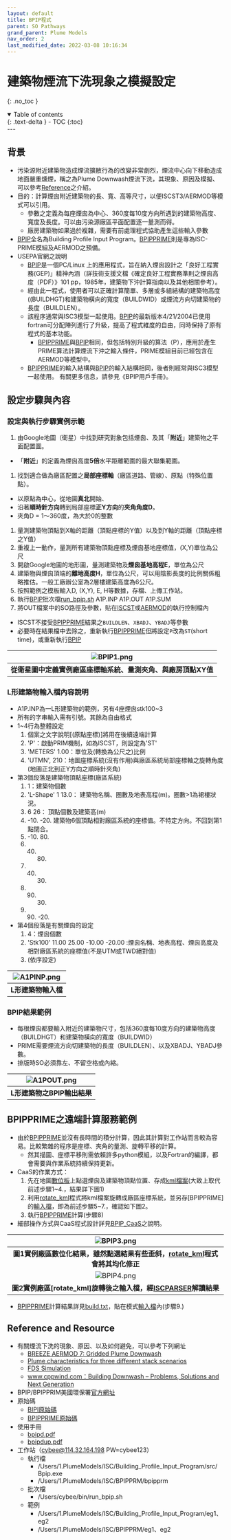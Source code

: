 ```yaml
---
layout: default
title: BPIP程式
parent: SO Pathways
grand_parent: Plume Models
nav_order: 2
last_modified_date: 2022-03-08 10:16:34
---
```

# 建築物煙流下洗現象之模擬設定
{: .no_toc }

<details open markdown="block">
  <summary>
    Table of contents
  </summary>
  {: .text-delta }
- TOC
{:toc}
</details>
---

## 背景
- 污染源附近建築物造成煙流擴散行為的改變非常劇烈，煙流中心向下移動造成地面嚴重燻煙，稱之為Plume Downwash煙流下洗，其現象、原因及模擬、可以參考[Reference](/Focus-on-Air-Quality/PlumeModels/SO_pathways/BPIP/#reference)之介紹。
- 目的：計算煙囪附近建築物的長、寬、高等尺寸，以便ISCST3/AERMOD等模式可以引用。
  - 參數之定義為每座煙囪為中心、360度每10度方向所遇到的建築物高度、寬度及長度。可以由污染源廠區平面配置逐一量測而得。
  - 廠房建築物如果過於複雜，需要有前處理程式協助產生這些輸入參數
- [BPIP]()全名為Building Profile Input Program。[BPIPPRIME]()則是專為ISC-PRIME模組及AERMOD之預備。
- USEPA官網之說明
	- [BPIP]()是一個PC/Linux 上的應用程式，旨在納入煙囪設計之「良好工程實務(GEP)」精神內涵（詳技術支援文檔《確定良好工程實務準則之煙囪高度（PDF）》101 pp，1985年，建築物下沖計算指南以及其他相關參考）。
  - 經由此一程式，使用者可以正確計算簡單、多層或多組結構的建築物高度((BUILDHGT)和建築物橫向的寬度（BUILDWID）或煙流方向切建築物的長度（BUILDLEN）。 
  - 該程序通常與ISC3模型一起使用。[BPIP]()的最新版本4/21/2004已使用fortran可分配陣列進行了升級，提高了程式維度的自由，同時保持了原有程式的基本功能。
	- [BPIPPRIME]()與[BPIP]()相同，但包括特別升級的算法（P），應用於產生PRIME算法計算煙流下沖之輸入條件，PRIME模組目前已經包含在AERMOD等模型中。
  - [BPIPPRIME]()的輸入結構與[BPIP]()的輸入結構相同，後者則經常與ISC3模型一起使用。 有關更多信息，請參見《BPIP用戶手冊》。

## 設定步驟與內容
### 設定與執行步驟實例示範
1. 由Google地圖（衛星）中找到研究對象包括煙囪、及其「**附近**」建築物之平面配置圖。
  - 「**附近**」的定義為煙囪高度**5倍**水平距離範圍的最大聯集範圍。
1. 找到適合做為廠區配置之**局部座標軸**（廠區道路、管線）、原點（特殊位置點）。
  - 以原點為中心，從地圖**真北**開始、
  - 沿著**順時針方向**轉到局部座標**正Y方向**的**夾角角度D**。
  - 夾角D = 1～360度，為大於0的整數
1. 量測建築物頂點到X軸的距離（頂點座標的Y值）以及到Y軸的距離（頂點座標之Y值）
1. 重複上一動作，量測所有建築物頂點座標及煙囪基地座標值，(X,Y)單位為公尺
1. 開啟Google地圖的地形圖，量測建築物及**煙囪基地高程E**，單位為公尺
1. 建築物與煙囪頂端的**離地高度H**，單位為公尺，可以用陰影長度的比例關係粗略推估。一般工廠辦公室為2層樓建築高度為6公尺。
1. 按照範例之模板輸入D, (X,Y), E, H等數據，存檔、上傳工作站。
1. 執行[BPIP]()批次檔[run_bpip.sh]() A1P.INP A1P.OUT A1P.SUM
1. 將OUT檔案中的SO路徑及參數，貼在[ISCST]()或[AERMOD]()的執行控制檔內
  - ISCST不接受[BPIPPRIME]()結果之`BUILDLEN`、`XBADJ`、`YBADJ`等參數
  - 必要時在結果檔中去除之，重新執行[BPIPPRIME]()但將設定`P`改為`ST`(short time)，或重新執行[BPIP]()

| ![BPIP1.png](https://raw.githubusercontent.com/sinotec2/Focus-on-Air-Quality/main/assets/images/BPIP1.png)|
|:--:|
| <b>從衛星圖中定義實例廠區座標軸系統、量測夾角、與廠房頂點XY值</b>|

### L形建築物輸入檔內容說明
- A1P.INP為一L形建築物的範例，另有4座煙囪stk100~3
- 所有的字串輸入需有引號。其餘為自由格式
- 1~4行為整體設定
  1. 個案之文字說明[(原點座標)]將用在後續遠端計算
  1. 'P'：啟動PRIM機制，如為ISCST，則設定為'ST'
  1. 'METERS' 1.00：單位及(轉換為公尺之)比例
  1. 'UTMN', 210：地圖座標系統(沒有作用)與廠區系統局部座標軸之旋轉角度(地圖正北到正Y方向之順時針夾角)
- 第3個段落是建築物頂點座標(廠區系統)
  1. 1：建築物個數
  1. 'L-Shape' 1 13.0：	建築物名稱、圈數及地表高程(m)。圈數>1為裙樓狀況。
  1. 6 26：	頂點個數及建築高(m)
  1. -10. -20.  建築物6個頂點相對廠區系統的座標值。不特定方向。不回到第1點閉合。
  1. -10.  80.
  1.  40.  80.
  1.  40.  30.
  1.  90.  30.
  1.  90. -20.	
- 第4個段落是有關煙囪的設定
  1.	4：煙囪個數
  1. 'Stk100'  11.00  25.00     -10.00    -20.00 :煙囪名稱、地表高程、煙囪高度及相對廠區系統的座標值(不是UTM或TWD絕對值)
  1. (依序設定)

| ![A1PINP.png](https://raw.githubusercontent.com/sinotec2/Focus-on-Air-Quality/main/assets/images/A1PINP.png)|
|:--:|
| <b>L形建築物輸入檔</b>|

### BPIP結果範例
- 每根煙囪都要輸入附近的建築物尺寸，包括360度每10度方向的建築物高度（BUILDHGT）和建築物橫向的寬度（BUILDWID）
- PRIME需要煙流方向切建築物的長度（BUILDLEN）、以及XBADJ、YBADJ參數。
- 排版時SO必須靠左、不留空格或內縮。

| ![A1POUT.png](https://raw.githubusercontent.com/sinotec2/Focus-on-Air-Quality/main/assets/images/A1POUT.png)|
|:--:|
| <b>L形建築物之BPIP輸出結果</b>|

## BPIPPRIME之遠端計算服務範例
- 由於[BPIPPRIME]()並沒有長時間的積分計算，因此其計算對工作站而言較為容易。比較繁雜的程序是座標、夾角的量測、旋轉平移的計算。
  - 然其描圖、座標平移則需依賴許多python模組，以及Fortran的編譯，都會需要與作業系統持續保持更新。
- CaaS的作業方式：
  1. 先在地圖[數位板]()上點選煙囪及建築物頂點位置、存成[kml檔案](http://114.32.164.198/isc_results/ZhongHuaPaper/paper.kml)(大致上取代前述步驟1\~4.，結果詳下圖1)
  1. 利用[rotate_kml]()程式將kml檔案旋轉成廠區座標系統，並另存[BPIPPRIME]的[輸入檔](http://114.32.164.198/isc_results/ZhongHuaPaper/fort.10)，即為前述步驟5\~7.，確認如下圖2。
  1. 執行[BPIPPRIME]()計算(步驟8)
- 細部操作方式與CaaS程式設計詳見[BPIP_CaaS](/Focus-on-Air-Quality/PlumeModels/SO_pathways/BPIP_CaaS)之說明。

| ![BPIP3.png](https://raw.githubusercontent.com/sinotec2/Focus-on-Air-Quality/main/assets/images/BPIP3.png)|
|:--:|
| <b>圖1實例廠區數位化結果，雖然點選結果有些歪斜，[rotate_kml]()程式會將其均化修正</b>|
| ![BPIP4.png](https://raw.githubusercontent.com/sinotec2/Focus-on-Air-Quality/main/assets/images/BPIP4.png)|
| <b>圖2實例廠區[rotate_kml]旋轉後之輸入檔，經[ISCPARSER]()解讀結果</b>|

- [BPIPPRIME]()計算結果詳見[build.txt](http://114.32.164.198/isc_results/ZhongHuaPaper/build.txt)，貼在模式[輸入檔](http://114.32.164.198/isc_results/ZhongHuaPaper/paper1pa_NOX.inp)內(步驟9.)

## Reference and Resource
- 有關煙流下洗的現象、原因、以及如何避免，可以參考下列網址
  - [BREEZE AERMOD 7: Gridded Plume Downwash](https://www.youtube.com/watch?v=bgoU9GTNYHs)
  - [Plume characteristics for three different stack scenarios](https://www.youtube.com/watch?v=qQJRSrfv8eQ)
  - [FDS Simulation](https://www.youtube.com/watch?v=UkV2JHg9CX8)
  - [www.cppwind.com：Building Downwash – Problems, Solutions and Next Generation](ftp://newftp.epa.gov/Air/aqmg/SCRAM/conferences/2015_11th_Conference_On_Air_Quality_Modeling/Presentations/3-6_Building_Downwash-CPP-11thMC.pdf)
- BPIP/BPIPPRIM美國環保署[官方網址](https://www.epa.gov/scram/air-quality-dispersion-modeling-related-model-support-programs#bpip)
- 原始碼
  - [BIPI原始碼](https://www3.epa.gov/ttn/scram/models/relat/bpip.zip)
  - [BPIPPRIME原始碼](https://www3.epa.gov/ttn/scram/models/relat/bpipprime.zip)
- 使用手冊
  - [bpipd.pdf](https://www3.epa.gov/ttn/scram/userg/relat/bpipd.pdf)
  - [bpipdup.pdf](https://www3.epa.gov/ttn/scram/userg/relat/bpipdup.pdf)
- 工作站（cybee@114.32.164.198 PW=cybee123）
  - 執行檔 
    - /Users/1.PlumeModels/ISC/Building_Profile_Input_Program/src/ Bpip.exe
    -  /Users/1.PlumeModels/ISC/BPIPPRM/bpipprm
  - 批次檔
    -  /Users/cybee/bin/run_bpip.sh
  - 範例
    - /Users/1.PlumeModels/ISC/Building_Profile_Input_Program/eg1、eg2
    - /Users/1.PlumeModels/ISC/BPIPPRM/eg1、eg2